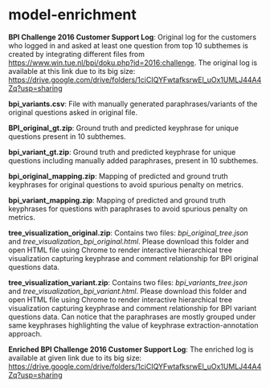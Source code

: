# model-enrichment

**BPI Challenge 2016 Customer Support Log**: Original log for the customers who logged in and asked at least one question from top 10 subthemes is created by integrating different files from https://www.win.tue.nl/bpi/doku.php?id=2016:challenge. The original log is available at this link due to its big size: https://drive.google.com/drive/folders/1ciCIQYFwtafksrwEl_uOx1UMLJ44A4Zq?usp=sharing

**bpi_variants.csv**: File with manually generated paraphrases/variants of the original questions asked in original file.

**BPI_original_gt.zip**: Ground truth and predicted keyphrase for unique questions present in 10 subthemes.

**bpi_variant_gt.zip**: Ground truth and predicted keyphrase for unique questions including manually added paraphrases, present in 10 subthemes.

**bpi_original_mapping.zip**: Mapping of predicted and ground truth keyphrases for original questions to avoid spurious penalty on metrics.

**bpi_variant_mapping.zip**: Mapping of predicted and ground truth keyphrases for questions with paraphrases to avoid spurious penalty on metrics.

**tree_visualization_original.zip**: Contains two files: *bpi_original_tree.json* and *tree_visualization_bpi_original.html*. Please download this folder and open HTML file using Chrome to render interactive hierarchical tree visualization capturing keyphrase and comment relationship for BPI original questions data.

**tree_visualization_variant.zip**: Contains two files: *bpi_variants_tree.json* and *tree_visualization_bpi_variant.html*. Please download this folder and open HTML file using Chrome to render interactive hierarchical tree visualization capturing keyphrase and comment relationship for BPI variant questions data. Can notice that the paraphrases are mostly grouped under same keyphrases highlighting the value of keyphrase extraction-annotation approach.

**Enriched BPI Challenge 2016 Customer Support Log**: The enriched log is available at given link due to its big size: https://drive.google.com/drive/folders/1ciCIQYFwtafksrwEl_uOx1UMLJ44A4Zq?usp=sharing
